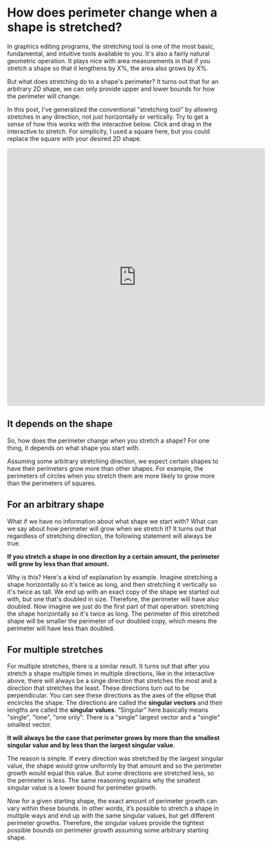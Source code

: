 #  How does perimeter change when a shape is stretched?

In graphics editing programs, the stretching tool is one of the most basic, fundamental, and intuitive tools available to you. It's also a fairly natural geometric operation. It plays nice with area measurements in that if you stretch a shape so that it lengthens by X%, the area also grows by X%.

But what does stretching do to a shape's perimeter? It turns out that for an arbitrary 2D shape, we can only provide upper and lower bounds for how the perimeter will change.

In this post, I've generalized the conventional "stretching tool" by allowing stretches in any direction, not just horizontally or vertically. Try to get a sense of how this works with the interactive below. Click and drag in the interactive to stretch. For simplicity, I used a square here, but you could replace the square with your desired 2D shape.

<center><iframe src="https://editor.p5js.org/pyrbgle/embed/EWH_vHUdM" style="width:600px;height:600px;border:none;"></iframe></center>

## It depends on the shape

So, how does the perimeter change when you stretch a shape? For one thing, it depends on what shape you start with.

Assuming some arbitrary stretching direction, we expect certain shapes to have their perimeters grow more than other shapes. For example, the perimeters of circles when you stretch them are more likely to grow more than the perimeters of squares.

## For an arbitrary shape

What if we have no information about what shape we start with? What can we say about how perimeter will grow when we stretch it? It turns out that regardless of stretching direction, the following statement will always be true.

**If you stretch a shape in one direction by a certain amount, the perimeter will grow by less than that amount.**

Why is this? Here's a kind of explanation by example. Imagine stretching a shape horizontally so it's twice as long, and then stretching it vertically so it's twice as tall. We end up with an exact copy of the shape we started out with, but one that's doubled in size. Therefore, the perimeter will have also doubled. Now imagine we just do the first part of that operation: stretching the shape horizontally so it's twice as long. The perimeter of this stretched shape will be smaller the perimeter of our doubled copy, which means the perimeter will have less than doubled.

## For multiple stretches

For multiple stretches, there is a similar result. It turns out that after you stretch a shape multiple times in multiple directions, like in the interactive above, there will always be a singe direction that stretches the most and a direction that stretches the least. These directions turn out to be perpendicular. You can see these directions as the axes of the ellipse that encircles the shape. The directions are called the **singular vectors** and their lengths are called the **singular values**. “Singular” here basically means "single", "lone", "one only". There is a "single" largest vector and a "single" smallest vector.

**It will always be the case that perimeter grows by more than the smallest singular value and by less than the largest singular value.**

The reason is simple. If every direction was stretched by the largest singular value, the shape would grow uniformly by that amount and so the perimeter growth would equal this value. But some directions are stretched less, so the perimeter is less. The same reasoning explains why the smallest singular value is a lower bound for perimeter growth.

Now for a given starting shape, the exact amount of perimeter growth can vary within these bounds. In other words, it’s possible to stretch a shape in multiple ways and end up with the same singular values, but get different perimeter growths. Therefore, the singular values provide the tightest possible bounds on perimeter growth assuming some arbitrary starting shape.